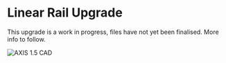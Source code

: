 # Linear Rail Upgrade

This upgrade is a work in progress, files have not yet been finalised. More info to follow.

![AXIS 1.5 CAD](LinearRailUpgradeCAD.png)
